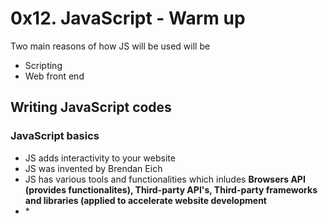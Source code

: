 # 0x12. JavaScript - Warm up
Two main reasons of how JS will be used will be
* Scripting
* Web front end

## Writing JavaScript codes
### JavaScript basics
* JS adds interactivity to your website
* JS was invented by Brendan Eich
* JS has various tools and functionalities which inludes **Browsers API (provides functionalites), Third-party API's, Third-party frameworks and libraries (applied to accelerate website development**
* *<script> works the same way as <link> in CSS
